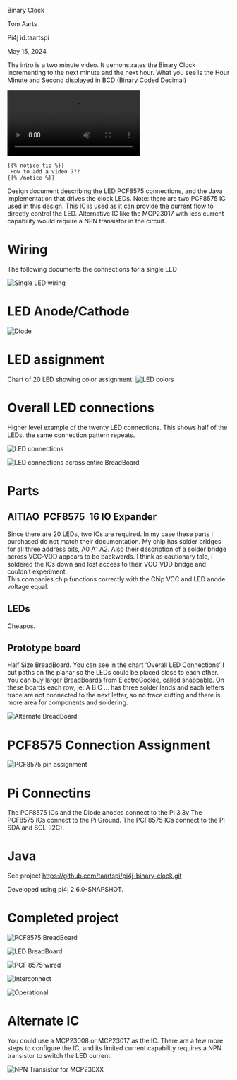 Binary Clock

Tom Aarts

Pi4j id:taartspi

May 15, 2024


The intro is a two minute video. It demonstrates the Binary Clock Incrementing to the next minute and the next hour.  What you see is the Hour Minute and Second displayed in BCD (Binary Coded Decimal)

![Clock in operation](BinaryClock_opration.MOV)

```
{{% notice tip %}}
 How to add a video ???
{{% /notice %}}
```


Design document describing the LED  PCF8575 connections, and the Java implementation that drives the clock LEDs.
Note: there are two PCF8575 IC used in this design.  This IC is used as it can provide the current flow to 
directly control the LED.   Alternative IC like the MCP23017 with less current capability would require a NPN 
transistor in the circuit.  



# Wiring

The following documents the connections for a single LED

![Single LED wiring](LED_connections.png)

# LED Anode/Cathode

![Diode](Diode.png)

# LED assignment
Chart of 20 LED showing color assignment.
![LED colors](LED_colors.png)

# Overall LED connections
Higher level example of the twenty LED connections. This shows half of the LEDs. the same connection pattern 
repeats.

![LED connections](LED_connections_within_BreadBoard.png)


![LED connections across entire BreadBoard](LED_connections_across_BreadBoard.png)


# Parts

## AITIAO  PCF8575  16 IO Expander
Since there are 20 LEDs, two ICs are required. In my case these parts I purchased do not match their documentation.  My chip has solder bridges for all three address bits, A0 A1 A2.  Also their description of a solder bridge across VCC-VDD appears to be backwards.  I think as  cautionary tale, I soldered the ICs down and lost access to their VCC-VDD bridge and couldn’t experiment.   
This companies chip functions correctly with the Chip VCC and LED anode voltage equal.

## LEDs
Cheapos.

## Prototype board
Half Size BreadBoard.  You can see in the chart ‘Overall LED Connections’ I cut paths on the planar so the LEDs 
could be placed close to each other.  You can buy larger BreadBoards from ElectroCookie, called snappable. 
On these boards each row, ie: A B C …  has three solder lands and each letters trace are not connected to the 
next letter, so no trace cutting and there is more area for components and soldering.

![Alternate BreadBoard](Alternate_breadboard.jpg)

# PCF8575  Connection Assignment

![PCF8575 pin assignment](PCF8575_pin_assignment.png)

# Pi Connectins

The PCF8575 ICs and the Diode anodes connect to the Pi 3.3v
The PCF8575 ICs connect to the Pi Ground.
The PCF8575 ICs connect to the Pi SDA and SCL (I2C).


# Java
See project https://github.com/taartspi/pi4j-binary-clock.git

Developed using pi4j 2.6.0-SNAPSHOT.


# Completed project

![PCF8575 BreadBoard](PCF8575_breadboard.jpg)

![LED BreadBoard](LED_breadboard.jpg)

![PCF 8575 wired](Interconnect_pcf8575.jpg)

![Interconnect](Interconnect.jpg)

![Operational](LED_breadboard_operational.jpg)

# Alternate IC
You could use a MCP23008 or MCP23017 as the IC. There are a few more steps to configure the IC, and its limited
current capability requires a NPN transistor to switch the LED current.





![NPN Transistor for MCP230XX](NPN_transistor.png)

